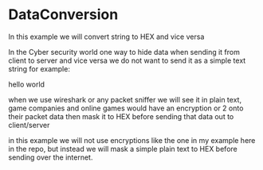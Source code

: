 # DataConversion
In this example we will convert string to HEX and vice versa

In the Cyber security world one way to hide data when sending it from client to server and vice versa we do not want to send it as a simple text string for example:

hello world

when we use wireshark or any packet sniffer we will see it in plain text, game companies and online games would have an encryption or 2 onto their packet data then mask it to HEX
before sending that data out to client/server

in this example we will not use encryptions like the one in my example here in the repo, but instead we will mask a simple plain text to HEX before sending over the internet.
